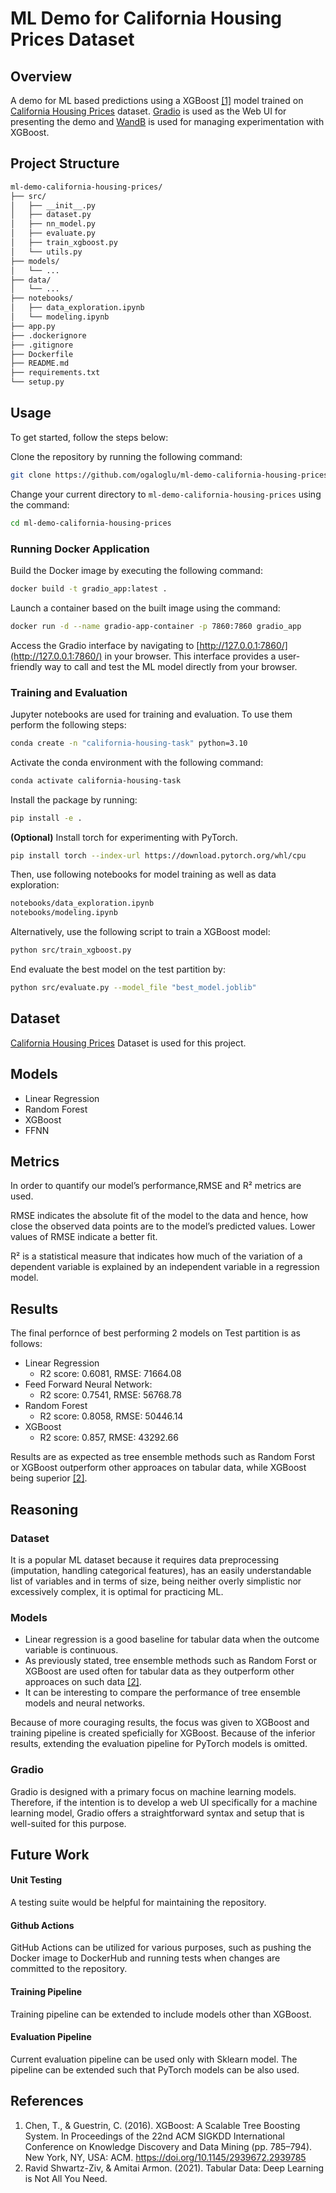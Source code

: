 # ML Demo for California Housing Prices Dataset
## Overview
A demo for ML based predictions using a XGBoost [[1]](#references) model trained on [California Housing Prices](https://www.kaggle.com/datasets/camnugent/california-housing-prices) dataset. [Gradio](https://gradio.app/) is used as the Web UI for presenting the demo and [WandB](https://wandb.ai/site) is used for managing experimentation with XGBoost.
## Project Structure
```bash
ml-demo-california-housing-prices/
├── src/
│   ├── __init__.py
│   ├── dataset.py
│   ├── nn_model.py
│   ├── evaluate.py
│   ├── train_xgboost.py
│   └── utils.py
├── models/
│   └── ...
├── data/
│   └── ...
├── notebooks/
│   ├── data_exploration.ipynb
│   └── modeling.ipynb
├── app.py
├── .dockerignore
├── .gitignore
├── Dockerfile
├── README.md
├── requirements.txt
└── setup.py
```
## Usage
To get started, follow the steps below:

Clone the repository by running the following command:
```bash
git clone https://github.com/ogaloglu/ml-demo-california-housing-prices.git
```
Change your current directory to `ml-demo-california-housing-prices` using the command:
```bash
cd ml-demo-california-housing-prices
```
### Running Docker Application
Build the Docker image by executing the following command:
```bash
docker build -t gradio_app:latest .
```
Launch a container based on the built image using the command:
```bash
docker run -d --name gradio-app-container -p 7860:7860 gradio_app
```
Access the Gradio interface by navigating to [http://127.0.0.1:7860/](http://127.0.0.1:7860/) in your browser. This interface provides a user-friendly way to call and test the ML model directly from your browser.
### Training and Evaluation
Jupyter notebooks are used for training and evaluation. To use them perform the following steps:
```bash
conda create -n "california-housing-task" python=3.10
```
Activate the conda environment with the following command:
```bash
conda activate california-housing-task
```
Install the package by running:
```bash
pip install -e .
```
**(Optional)** Install torch for experimenting with PyTorch.
```bash
pip install torch --index-url https://download.pytorch.org/whl/cpu
```
Then, use following notebooks for model training as well as data exploration:
```bash
notebooks/data_exploration.ipynb
notebooks/modeling.ipynb
```
Alternatively, use the following script to train a XGBoost model:
```bash
python src/train_xgboost.py
```
End evaluate the best model on the test partition by:
```bash
python src/evaluate.py --model_file "best_model.joblib"
```
## Dataset
[California Housing Prices](https://www.kaggle.com/datasets/camnugent/california-housing-prices) Dataset is used for this project.

## Models
* Linear Regression
* Random Forest
* XGBoost
* FFNN
## Metrics
In order to quantify our model’s performance,RMSE and R² metrics are used.

RMSE indicates the absolute fit of the model to the data and hence, how close the observed data points are to the model’s predicted values. Lower values of RMSE indicate a better fit.

R² is a statistical measure that indicates how much of the variation of a dependent variable is explained by an independent variable in a regression model.
## Results
The final perfornce of best performing 2 models on Test partition is as follows:
* Linear Regression
    * R2 score: 0.6081, RMSE: 71664.08
* Feed Forward Neural Network:
    * R2 score: 0.7541, RMSE: 56768.78
* Random Forest
    * R2 score: 0.8058, RMSE: 50446.14
* XGBoost
    * R2 score: 0.857, RMSE: 43292.66

Results are as expected as tree ensemble methods such as Random Forst or XGBoost outperform other approaces on tabular data, while XGBoost being superior [[2]](#references).
## Reasoning
### Dataset
It is a popular ML dataset because it requires data preprocessing (imputation, handling categorical features), has an easily understandable list of variables and in terms of size, being neither overly simplistic nor excessively complex, it is optimal for practicing ML.
### Models
* Linear regression is a good baseline for tabular data when the outcome variable is continuous.
* As previously stated, tree ensemble methods such as Random Forst or XGBoost are used often for tabular data as they outperform other approaces on such data [[2]](#references).
* It can be interesting to compare the performance of tree ensemble models and neural networks.

Because of more couraging results, the focus was given to XGBoost and training pipeline is created speficially for XGBoost. Because of the inferior results, extending the evaluation pipeline for PyTorch models is omitted.
### Gradio
Gradio is designed with a primary focus on machine learning models. Therefore, if the intention is to develop a web UI specifically for a machine learning model, Gradio offers a straightforward syntax and setup that is well-suited for this purpose.
## Future Work
#### Unit Testing
A testing suite would be helpful for maintaining the repository.
#### Github Actions
GitHub Actions can be utilized for various purposes, such as pushing the Docker image to DockerHub and running tests when changes are committed to the repository.
#### Training Pipeline
Training pipeline can be extended to include models other than XGBoost.
#### Evaluation Pipeline
Current evaluation pipeline can be used only with Sklearn model. The pipeline can be extended such that PyTorch models can be also used.
## References
1. Chen, T., & Guestrin, C. (2016). XGBoost: A Scalable Tree Boosting System. In Proceedings of the 22nd ACM SIGKDD International Conference on Knowledge Discovery and Data Mining (pp. 785–794). New York, NY, USA: ACM. https://doi.org/10.1145/2939672.2939785
2. Ravid Shwartz-Ziv, & Amitai Armon. (2021). Tabular Data: Deep Learning is Not All You Need.

